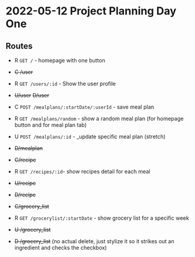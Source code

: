 # 2022-05-12 Project Planning Day One
## Routes

- R `GET /` - homepage with one button

- ~~C /user~~
- R `GET /users/:id` - Show the user profile
- ~~U/user~~
~~D/user~~

- C `POST /mealplans/:startDate/:userId` - save meal plan
- R `GET /mealplans/random` - show a random meal plan (for homepage button and for meal plan tab)
- U `POST /mealplans/:id` - _update specific meal plan (stretch)
- ~~D/mealplan~~

- ~~C/recipe~~
- R `GET /recipes/:id`- show recipes detail for each meal
- ~~U/recipe~~
- ~~D/recipe~~

- ~~C/grocery_list~~
- R `GET /grocerylist/:startDate` - show grocery list for a specific week
- ~~U /grocery_list~~
- ~~D /grocery_list~~ (no actual delete, just stylize it so it strikes out an ingredient and checks the checkbox)
